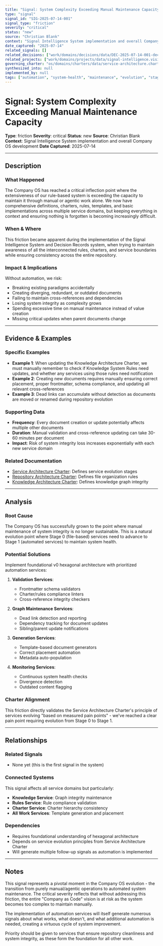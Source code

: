 ```yaml
---
title: "Signal: System Complexity Exceeding Manual Maintenance Capacity"
type: "signal"
signal_id: "SIG-2025-07-14-001"
signal_type: "friction"
severity: "critical"
status: "new"
source: "Christian Blank"
context: "Signal Intelligence System implementation and overall Company OS development"
date_captured: "2025-07-14"
related_signals: []
related_decisions: ["work/domains/decisions/data/DEC-2025-07-14-001-decision-record-structure.decision.md"]
related_projects: ["work/domains/projects/data/signal-intelligence.vision.md"]
governing_charter: "os/domains/charters/data/service-architecture.charter.md"
synthesized_into: null
implemented_by: null
tags: ["automation", "system-health", "maintenance", "evolution", "stage-1", "critical-friction", "hexagonal-architecture"]
---
```


# **Signal: System Complexity Exceeding Manual Maintenance Capacity**

**Type**: friction
**Severity**: critical
**Status**: new
**Source**: Christian Blank
**Context**: Signal Intelligence System implementation and overall Company OS development
**Date Captured**: 2025-07-14

---

## **Description**

### **What Happened**
The Company OS has reached a critical inflection point where the extensiveness of our rule-based system is exceeding the capacity to maintain it through manual or agentic work alone. We now have comprehensive definitions, charters, rules, templates, and basic implementations across multiple service domains, but keeping everything in context and ensuring nothing is forgotten is becoming increasingly difficult.

### **When & Where**
This friction became apparent during the implementation of the Signal Intelligence System and Decision Records system, when trying to maintain awareness of all the interconnected rules, charters, and service boundaries while ensuring consistency across the entire repository.

### **Impact & Implications**
Without automation, we risk:
- Breaking existing paradigms accidentally
- Creating diverging, redundant, or outdated documents
- Failing to maintain cross-references and dependencies
- Losing system integrity as complexity grows
- Spending excessive time on manual maintenance instead of value creation
- Missing critical updates when parent documents change

---

## **Evidence & Examples**

### **Specific Examples**
- **Example 1**: When updating the Knowledge Architecture Charter, we must manually remember to check if Knowledge System Rules need updates, and whether any services using those rules need notification
- **Example 2**: Creating new documents requires manually ensuring correct placement, proper frontmatter, schema compliance, and updating all relevant cross-references
- **Example 3**: Dead links can accumulate without detection as documents are moved or renamed during repository evolution

### **Supporting Data**
- **Frequency**: Every document creation or update potentially affects multiple other documents
- **Duration**: Manual validation and cross-reference updating can take 30-60 minutes per document
- **Impact**: Risk of system integrity loss increases exponentially with each new service domain

### **Related Documentation**
- [Service Architecture Charter](../../../os/domains/charters/data/service-architecture.charter.md): Defines service evolution stages
- [Repository Architecture Charter](../../../os/domains/charters/data/repository-architecture.charter.md): Defines file organization rules
- [Knowledge Architecture Charter](../../../os/domains/charters/data/knowledge-architecture.charter.md): Defines knowledge graph integrity

---

## **Analysis**

### **Root Cause**
The Company OS has successfully grown to the point where manual maintenance of system integrity is no longer sustainable. This is a natural evolution point where Stage 0 (file-based) services need to advance to Stage 1 (automated services) to maintain system health.

### **Potential Solutions**
Implement foundational v0 hexagonal architecture with prioritized automation services:

1. **Validation Services**:
   - Frontmatter schema validators
   - Charter/rules compliance linters
   - Cross-reference integrity checkers

2. **Graph Maintenance Services**:
   - Dead link detection and reporting
   - Dependency tracking for document updates
   - Sibling/parent update notifications

3. **Generation Services**:
   - Template-based document generators
   - Correct placement automation
   - Metadata auto-population

4. **Monitoring Services**:
   - Continuous system health checks
   - Divergence detection
   - Outdated content flagging

### **Charter Alignment**
This friction directly validates the Service Architecture Charter's principle of services evolving "based on measured pain points" - we've reached a clear pain point requiring evolution from Stage 0 to Stage 1.

---

## **Relationships**

### **Related Signals**
- None yet (this is the first signal in the system)

### **Connected Systems**
This signal affects all service domains but particularly:
- **Knowledge Service**: Graph integrity maintenance
- **Rules Service**: Rule compliance validation
- **Charter Service**: Charter hierarchy consistency
- **All Work Services**: Template generation and placement

### **Dependencies**
- Requires foundational understanding of hexagonal architecture
- Depends on service evolution principles from Service Architecture Charter
- Will generate multiple follow-up signals as automation is implemented

---

## **Notes**

This signal represents a pivotal moment in the Company OS evolution - the transition from purely manual/agentic operations to automated system maintenance. The critical severity reflects that without addressing this friction, the entire "Company as Code" vision is at risk as the system becomes too complex to maintain manually.

The implementation of automation services will itself generate numerous signals about what works, what doesn't, and what additional automation is needed, creating a virtuous cycle of system improvement.

Priority should be given to services that ensure repository cleanliness and system integrity, as these form the foundation for all other work.
